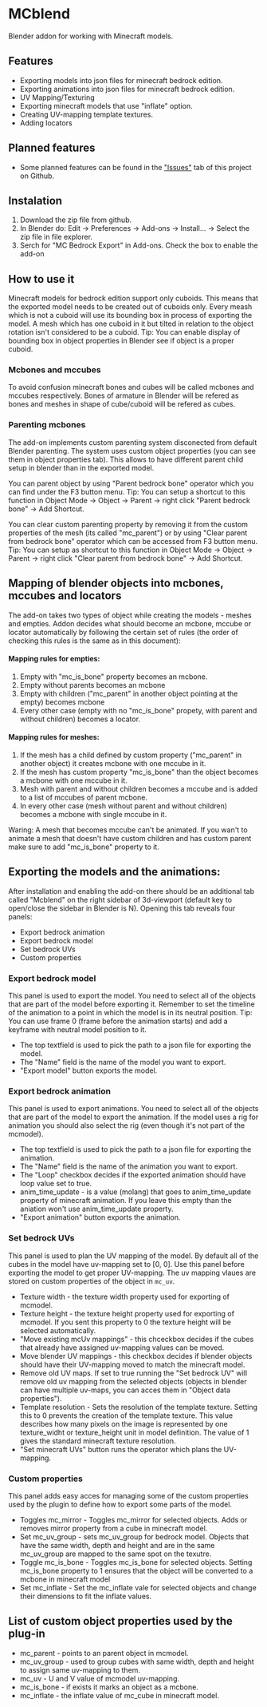 # MCblend
Blender addon for working with Minecraft models.

## Features
- Exporting models into json files for minecraft bedrock edition.
- Exporting animations into json files for minecraft bedrock edition.
- UV Mapping/Texturing
- Exporting minecraft models that use "inflate" option.
- Creating UV-mapping template textures.
- Adding locators
## Planned features
- Some planned features can be found in the
["Issues"](https://github.com/Nusiq/Blender-Export-MC-Bedrock-Model/issues])
tab of this project on Github.

## Instalation
1. Download the zip file from github.
2. In Blender do: Edit -> Preferences -> Add-ons -> Install... -> Select the
zip file in file explorer.
3. Serch for "MC Bedrock Export" in Add-ons. Check the box to enable the add-on

## How to use it
Minecraft models for bedrock edition support only cuboids. This means that the
exported model needs to be created out of cuboids only. Every meash which is
not a cuboid will use its bounding box in process of exporting the model. A
mesh which has one cuboid in it but tilted in relation to the object rotation
isn't considered to be a cuboid. Tip: You can enable display of bounding box
in object properties in Blender see if object is a proper cuboid.

### Mcbones and mccubes
To avoid confusion minecraft bones and cubes will be called mcbones and mccubes
respectively. Bones of armature in Blender will be refered as bones and meshes
in shape of cube/cuboid will be refered as cubes.

### Parenting mcbones
The add-on implements custom parenting system disconected from default Blender
parenting. The system uses custom object properties (you can see them in object
properties tab). This allows to have different parent child setup in blender
than in the exported model.

You can parent object by using "Parent bedrock bone" operator which you can
find under the F3 button menu. Tip: You can setup a shortcut to this
function in Object Mode -> Object -> Parent -> right click "Parent bedrock
bone" -> Add Shortcut.

You can clear custom parenting property by removing it from the custom
properties of the mesh (its called "mc_parent") or by using "Clear parent from
bedrock bone" operator which can be accessed from F3 button menu. Tip: You can
setup as shortcut to this function in Object Mode -> Object -> Parent -> right
click "Clear parent from bedrock bone" -> Add Shortcut.

## Mapping of blender objects into mcbones, mccubes and locators
The add-on takes two types of object while creating the models - meshes and
empties. Addon decides what should become an mcbone, mccube or locator
automatically by following the certain set of rules (the order of checking
this rules is the same as in this document):

#### Mapping rules for empties:
1. Empty with "mc_is_bone" property becomes an mcbone.
1. Empty without parents becomes an mcbone
2. Empty with children ("mc_parent" in another object pointing at the empty)
becomes mcbone
3. Every other case (empty with no "mc_is_bone" propety, with parent and
without children) becomes a locator.
#### Mapping rules for meshes:
1. If the mesh has a child defined by custom property ("mc_parent" in another
object) it creates mcbone with one mccube in it.
2. If the mesh has custom property "mc_is_bone" than the object becomes a mcbone with one mccube in it.
3. Mesh with parent and without children becomes a mccube and is added to a
list of mccubes of parent mcbone.
4. In every other case (mesh without parent and without children) becomes a
mcbone with single mccube in it.

Waring: A mesh that becomes mccube can't be animated. If you wan't to animate
a mesh that doesn't have custom children and has custom parent make sure to
add "mc_is_bone" property to it.

## Exporting the models and the animations:
After installation and enabling the add-on there should be an additional tab
called "Mcblend" on the right sidebar of 3d-viewport (default key
to open/close the sidebar in Blender is N). Opening this tab reveals four
panels:
- Export bedrock animation
- Export bedrock model
- Set bedrock UVs
- Custom properties
### Export bedrock model
This panel is used to export the model. You need to select all of the objects
that are part of the model before exporting it.  Remember to set the timeline
of the animation to a point in which the model is in its neutral position.
Tip: You can use frame 0 (frame before the animation starts) and add a keyframe
with neutral model position to it.
- The top textfield is used to pick the path to a json file for exporting the
model.
- The "Name" field is the name of the model you want to export.
- "Export model" button exports the model.
### Export bedrock animation
This panel is used to export animations. You need to select all of the objects
that are part of the model to export the animation. If the model uses a rig for
animation you should also select the rig (even though it's not part of the
mcmodel).
- The top textfield is used to pick the path to a json file for exporting the
animation.
- The "Name" field is the name of the animation you want to export.
- The "Loop" checkbox decides if the exported animation should have loop value
set to true.
- anim_time_update - is a value (molang) that goes to anim_time_update property
of minecraft animation. If you leave this empty than the aniation won't use
anim_time_update property.
- "Export animation" button exports the animation.
### Set bedrock UVs
This panel is used to plan the UV mapping of the model. By default all of the
cubes in the model have uv-mapping set to [0, 0]. Use this panel before
exporting the model to get proper UV-mapping. The uv mapping vlaues are stored
on custom properties of the object in `mc_uv`.
- Texture width - the texture width property used for exporting of mcmodel.
- Texture height - the texture height property used for exporting of mcmodel.
If you sent this property to 0 the texture height will be selected
automatically.
- "Move existing mcUv mappings" - this chceckbox decides if the cubes that
already have assigned uv-mapping values can be moved.
- Move blender UV mappings - this checkbox decides if blender objects should
have their UV-mapping moved to match the minecraft model.
- Remove old UV maps. If set to true running the "Set bedrock UV" will remove
old uv mapping from the selected objects (objects in blender can have multiple
uv-maps, you can acces them in "Object data properties").
- Template resolution - Sets the resolution of the template texture.
Setting this to 0 prevents the creation of the template texture. This value
describes how many pixels on the image is represented by one texture_widht or
texture_height unit in model definition. The value of 1 gives the standard
minecraft texture resolution.
- "Set minecraft UVs" button runs the operator which plans the UV-mapping.
### Custom properties
This panel adds easy acces for managing some of the custom properties used by
the plugin to define how to export some parts of the model.
- Toggles mc_mirror - Toggles mc_mirror for selected objects. Adds or removes
mirror property from a cube in minecraft model.
- Set mc_uv_group - sets mc_uv_group for bedrock model. Objects that have the
same width, depth and height and are in the same mc_uv_group are mapped to
the same spot on the texutre.
- Toggle mc_is_bone - Toggles mc_is_bone for selected objects. Setting
mc_is_bone property to 1 ensures that the object will be converted to a mcbone
in minecraft model
- Set mc_inflate - Set the mc_inflate vale for selected objects and change their dimensions to fit the inflate values.


## List of custom object properties used by the plug-in
- mc_parent - points to an parent object in mcmodel.
- mc_uv_group - used to group cubes with same width, depth and height to assign
same uv-mapping to them.
- mc_uv - U and V value of mcmodel uv-mapping.
- mc_is_bone - if exists it marks an object as a mcbone.
- mc_inflate - the inflate value of mc_cube in minecraft model.
